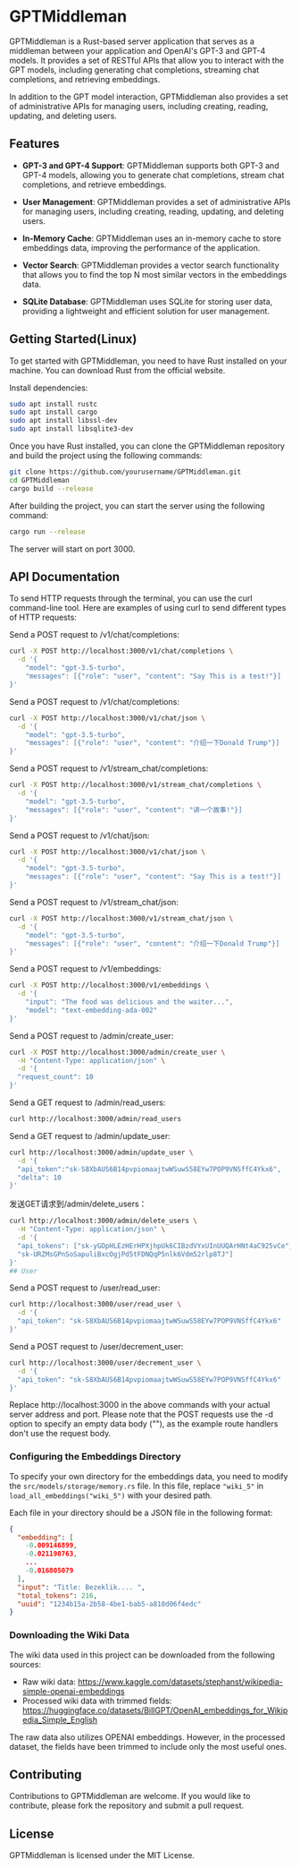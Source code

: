 # GPTMiddleman

GPTMiddleman is a Rust-based server application that serves as a middleman between your application and OpenAI's GPT-3 and GPT-4 models. It provides a set of RESTful APIs that allow you to interact with the GPT models, including generating chat completions, streaming chat completions, and retrieving embeddings.

In addition to the GPT model interaction, GPTMiddleman also provides a set of administrative APIs for managing users, including creating, reading, updating, and deleting users.

## Features

- **GPT-3 and GPT-4 Support**: GPTMiddleman supports both GPT-3 and GPT-4 models, allowing you to generate chat completions, stream chat completions, and retrieve embeddings.

- **User Management**: GPTMiddleman provides a set of administrative APIs for managing users, including creating, reading, updating, and deleting users.

- **In-Memory Cache**: GPTMiddleman uses an in-memory cache to store embeddings data, improving the performance of the application.

- **Vector Search**: GPTMiddleman provides a vector search functionality that allows you to find the top N most similar vectors in the embeddings data.

- **SQLite Database**: GPTMiddleman uses SQLite for storing user data, providing a lightweight and efficient solution for user management.

## Getting Started(Linux)

To get started with GPTMiddleman, you need to have Rust installed on your machine. You can download Rust from the official website.

Install dependencies:

```bash
sudo apt install rustc
sudo apt install cargo
sudo apt install libssl-dev
sudo apt install libsqlite3-dev
```

Once you have Rust installed, you can clone the GPTMiddleman repository and build the project using the following commands:

```bash
git clone https://github.com/yourusername/GPTMiddleman.git
cd GPTMiddleman
cargo build --release
```

After building the project, you can start the server using the following command:
```bash
cargo run --release
```

The server will start on port 3000.

## API Documentation
To send HTTP requests through the terminal, you can use the curl command-line tool. Here are examples of using curl to send different types of HTTP requests:

Send a POST request to /v1/chat/completions:
```bash
curl -X POST http://localhost:3000/v1/chat/completions \
  -d '{
    "model": "gpt-3.5-turbo", 
    "messages": [{"role": "user", "content": "Say This is a test!"}]
}'
```
Send a POST request to /v1/chat/completions:
```bash
curl -X POST http://localhost:3000/v1/chat/json \
  -d '{
    "model": "gpt-3.5-turbo", 
    "messages": [{"role": "user", "content": "介绍一下Donald Trump"}]
}'
```
Send a POST request to /v1/stream_chat/completions:
```bash
curl -X POST http://localhost:3000/v1/stream_chat/completions \
  -d '{
    "model": "gpt-3.5-turbo", 
    "messages": [{"role": "user", "content": "讲一个故事!"}]
}'
```
Send a POST request to /v1/chat/json:
```bash
curl -X POST http://localhost:3000/v1/chat/json \
  -d '{
    "model": "gpt-3.5-turbo",
    "messages": [{"role": "user", "content": "Say This is a test!"}]
}'
```
Send a POST request to /v1/stream_chat/json:
```bash
curl -X POST http://localhost:3000/v1/stream_chat/json \
  -d '{
    "model": "gpt-3.5-turbo",
    "messages": [{"role": "user", "content": "介绍一下Donald Trump"}]
}'
```
Send a POST request to /v1/embeddings:
```bash
curl -X POST http://localhost:3000/v1/embeddings \
  -d '{
    "input": "The food was delicious and the waiter...",
    "model": "text-embedding-ada-002"
}'
```
Send a POST request to /admin/create_user:
```bash
curl -X POST http://localhost:3000/admin/create_user \
  -H "Content-Type: application/json" \
  -d '{
  "request_count": 10
}'
```
Send a GET request to /admin/read_users:
```bash
curl http://localhost:3000/admin/read_users
```
Send a GET request to /admin/update_user:
```bash
curl http://localhost:3000/admin/update_user \
  -d '{
  "api_token":"sk-S8XbAUS6B14pvpiomaajtwWSuwS58EYw7POP9VNSffC4Ykx6",
  "delta": 10
}'
```
发送GET请求到/admin/delete_users：
```bash
curl http://localhost:3000/admin/delete_users \
  -H "Content-Type: application/json" \
  -d '{
  "api_tokens": ["sk-yGDpHLEzHErHPXjhpUk6CIBzdVYxUInUUQArHNt4aC925vCe", "sk-hlK5uPXWmKCJ4PjlY6QiQtnoKepvlJWsSdJJkL9VJWRLwkM7",
  "sk-URZMsGPnSoSapuliBxcOgjPd5tFDNQqP5nlk6Vdm52rlp8TJ"]
}'
## User
```
Send a POST request to /user/read_user:
```bash
curl http://localhost:3000/user/read_user \
  -d '{
  "api_token": "sk-S8XbAUS6B14pvpiomaajtwWSuwS58EYw7POP9VNSffC4Ykx6"
}'
```
Send a POST request to /user/decrement_user:
```bash
curl http://localhost:3000/user/decrement_user \
  -d '{
  "api_token": "sk-S8XbAUS6B14pvpiomaajtwWSuwS58EYw7POP9VNSffC4Ykx6"
}'
```

Replace http://localhost:3000 in the above commands with your actual server address and port. Please note that the POST requests use the -d option to specify an empty data body (""), as the example route handlers don't use the request body.

### Configuring the Embeddings Directory

To specify your own directory for the embeddings data, you need to modify the `src/models/storage/memory.rs` file. In this file, replace `"wiki_5"` in `load_all_embeddings("wiki_5")` with your desired path.

Each file in your directory should be a JSON file in the following format:

```json
{
  "embedding": [
    -0.009146899,
    -0.021190763,
    ...
    -0.016805079
  ],
  "input": "Title: Bezeklik.... ",
  "total_tokens": 216,
  "uuid": "1234b15a-2b58-4be1-bab5-a810d06f4edc"
}
```

### Downloading the Wiki Data

The wiki data used in this project can be downloaded from the following sources:

- Raw wiki data: https://www.kaggle.com/datasets/stephanst/wikipedia-simple-openai-embeddings
- Processed wiki data with trimmed fields: https://huggingface.co/datasets/BillGPT/OpenAI_embeddings_for_Wikipedia_Simple_English

The raw data also utilizes OPENAI embeddings. However, in the processed dataset, the fields have been trimmed to include only the most useful ones.

## Contributing
Contributions to GPTMiddleman are welcome. If you would like to contribute, please fork the repository and submit a pull request.

## License
GPTMiddleman is licensed under the MIT License.
